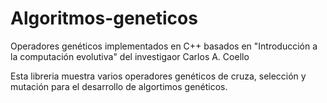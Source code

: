 # Algoritmos-geneticos
Operadores genéticos implementados en C++ basados en "Introducción a la computación evolutiva" del investigaor Carlos A. Coello

Esta libreria muestra varios operadores genéticos de cruza, selección y mutación para el desarrollo de algortimos genéticos.

